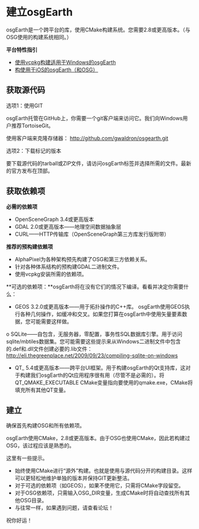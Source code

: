 
# 建立osgEarth 
osgEarth是一个跨平台的库，使用CMake构建系统。您需要2.8或更高版本。（与OSG使用的构建系统相同。）

**平台特性指引**
- [使用vcpkg构建适用于Windows的osgEarth](.\vcpkg.md)
- [构使用于iOS的osgEarth（和OSG）](.\ios.md)

 ## 获取源代码
 
选项1：使用GIT

osgEarth托管在GitHub上，你需要一个git客户端来访问它。我们向Windows用户推荐TortoiseGit。

使用客户端来克隆存储器：
http://github.com/gwaldron/osgearth.git

选项2：下载标记的版本

要下载源代码的tarball或ZIP文件，请访问osgEarth标签并选择所需的文件。最新的官方发布在顶部。

## 获取依赖项

**必需的依赖项**
- OpenSceneGraph 3.4或更高版本
- GDAL 2.0或更高版本——地理空间数据抽象层
- CURL——HTTP传输库（OpenSceneGraph第三方库发行版附带）

**推荐的预构建依赖项**
- AlphaPixel为各种架构预先构建了OSG和第三方依赖关系。
- 针对各种体系结构的预构建GDAL二进制文件。
- 使用vcpkg安装所需的依赖项。

**可选的依赖项：**osgEarth将在没有它们的情况下编译。看看并决定你需要什么：
- GEOS 3.2.0或更高版本——用于拓扑操作的C++库。
osgEarth使用GEOS执行各种几何操作，如缓冲和交叉。如果您打算在osgEarth中使用矢量要素数据，您可能需要这样做。

 o SQLite——自包含，无服务器，零配置，事务性SQL数据库引擎。用于访问sqlite/mbtiles数据集。您可能需要这些提示来从Windows二进制文件中包含的.def和.dll文件创建必要的.lib文件：http://eli.thegreenplace.net/2009/09/23/compiling-sqlite-on-windows
- QT_ 5.4或更高版本——跨平台UI框架。用于构建osgEarth的Qt支持库，这对于构建我们osgEarth的Qt应用程序很有用（尽管不是必需的）。将QT_QMAKE_EXECUTABLE CMake变量指向要使用的qmake.exe，CMake将填充所有其他QT变量。

## 建立
确保首先构建OSG和所有依赖项。

osgEarth使用CMake，2.8或更高版本。由于OSG也使用CMake，因此若构建过OSG，该过程应该是熟悉的。

这里有一些提示。
- 始终使用CMake进行“源外”构建。也就是使用与源代码分开的构建目录。这样可以更轻松地维护单独的版本并保持GIT更新整洁。
- 对于可选的依赖项（如GEOS），如果不使用它，只需将CMake字段留空。
- 对于OSG依赖项，只需输入OSG_DIR变量，生成CMake时将自动查找所有其他OSG目录。
- 与往常一样，如果遇到问题，请查看论坛！

祝你好运！
